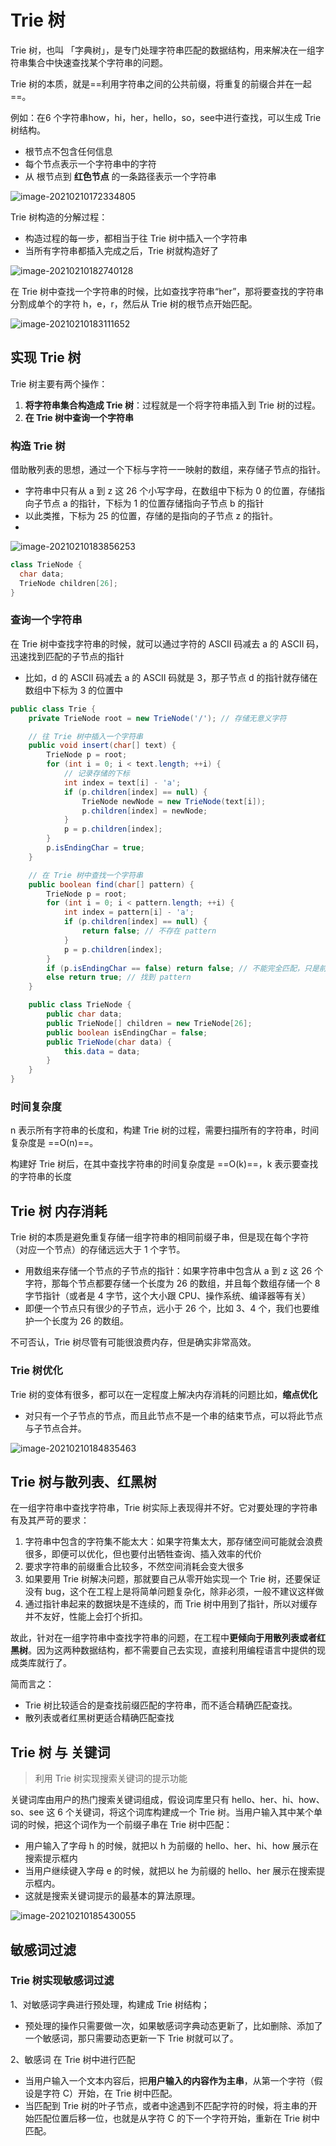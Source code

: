 # Trie 树

Trie 树，也叫 「字典树」，是专门处理字符串匹配的数据结构，用来解决在一组字符串集合中快速查找某个字符串的问题。

Trie 树的本质，就是==利用字符串之间的公共前缀，将重复的前缀合并在一起==。

例如：在6 个字符串how，hi，her，hello，so，see中进行查找，可以生成 Trie树结构。

- 根节点不包含任何信息
- 每个节点表示一个字符串中的字符
- 从 根节点到 **红色节点** 的一条路径表示一个字符串

![image-20210210172334805](https://aliyun-typora-img.oss-cn-beijing.aliyuncs.com/imgs/20210210172334.png)

Trie 树构造的分解过程：

- 构造过程的每一步，都相当于往 Trie 树中插入一个字符串
- 当所有字符串都插入完成之后，Trie 树就构造好了

![image-20210210182740128](https://aliyun-typora-img.oss-cn-beijing.aliyuncs.com/imgs/20210210182740.png)

在 Trie 树中查找一个字符串的时候，比如查找字符串“her”，那将要查找的字符串分割成单个的字符 h，e，r，然后从 Trie 树的根节点开始匹配。

![image-20210210183111652](https://aliyun-typora-img.oss-cn-beijing.aliyuncs.com/imgs/20210210183111.png)

## 实现 Trie 树

Trie 树主要有两个操作：

1. **将字符串集合构造成 Trie 树**：过程就是一个将字符串插入到 Trie 树的过程。
2. **在 Trie 树中查询一个字符串**

### 构造 Trie 树

借助散列表的思想，通过一个下标与字符一一映射的数组，来存储子节点的指针。

- 字符串中只有从 a 到 z 这 26 个小写字母，在数组中下标为 0 的位置，存储指向子节点 a 的指针，下标为 1 的位置存储指向子节点 b 的指针
- 以此类推，下标为 25 的位置，存储的是指向的子节点 z 的指针。
- 

![image-20210210183856253](https://aliyun-typora-img.oss-cn-beijing.aliyuncs.com/imgs/20210210183856.png)

```java
class TrieNode {
  char data;
  TrieNode children[26];
}
```

### 查询一个字符串

在 Trie 树中查找字符串的时候，就可以通过字符的 ASCII 码减去 a 的 ASCII 码，迅速找到匹配的子节点的指针

- 比如，d 的 ASCII 码减去 a 的 ASCII 码就是 3，那子节点 d 的指针就存储在数组中下标为 3 的位置中

```java
public class Trie {
    private TrieNode root = new TrieNode('/'); // 存储无意义字符

    // 往 Trie 树中插入一个字符串
    public void insert(char[] text) {
        TrieNode p = root;
        for (int i = 0; i < text.length; ++i) {
            // 记录存储的下标
            int index = text[i] - 'a';
            if (p.children[index] == null) {
                TrieNode newNode = new TrieNode(text[i]);
                p.children[index] = newNode;
            }
            p = p.children[index];
        }
        p.isEndingChar = true;
    }

    // 在 Trie 树中查找一个字符串
    public boolean find(char[] pattern) {
        TrieNode p = root;
        for (int i = 0; i < pattern.length; ++i) {
            int index = pattern[i] - 'a';
            if (p.children[index] == null) {
                return false; // 不存在 pattern
            }
            p = p.children[index];
        }
        if (p.isEndingChar == false) return false; // 不能完全匹配，只是前缀
        else return true; // 找到 pattern
    }

    public class TrieNode {
        public char data;
        public TrieNode[] children = new TrieNode[26];
        public boolean isEndingChar = false;
        public TrieNode(char data) {
            this.data = data;
        }
    }
}
```

### 时间复杂度

n 表示所有字符串的长度和，构建 Trie 树的过程，需要扫描所有的字符串，时间复杂度是 ==O(n)==。

构建好 Trie 树后，在其中查找字符串的时间复杂度是 ==O(k)==，k 表示要查找的字符串的长度

## Trie 树 内存消耗

Trie 树的本质是避免重复存储一组字符串的相同前缀子串，但是现在每个字符（对应一个节点）的存储远远大于 1 个字节。

- 用数组来存储一个节点的子节点的指针：如果字符串中包含从 a 到 z 这 26 个字符，那每个节点都要存储一个长度为 26 的数组，并且每个数组存储一个 8 字节指针（或者是 4 字节，这个大小跟 CPU、操作系统、编译器等有关）
- 即便一个节点只有很少的子节点，远小于 26 个，比如 3、4 个，我们也要维护一个长度为 26 的数组。

不可否认，Trie 树尽管有可能很浪费内存，但是确实非常高效。

### Trie 树优化

Trie 树的变体有很多，都可以在一定程度上解决内存消耗的问题比如，**缩点优化**

- 对只有一个子节点的节点，而且此节点不是一个串的结束节点，可以将此节点与子节点合并。

![image-20210210184835463](https://aliyun-typora-img.oss-cn-beijing.aliyuncs.com/imgs/20210210184835.png)

## Trie 树与散列表、红黑树

在一组字符串中查找字符串，Trie 树实际上表现得并不好。它对要处理的字符串有及其严苛的要求：

1. 字符串中包含的字符集不能太大：如果字符集太大，那存储空间可能就会浪费很多，即便可以优化，但也要付出牺牲查询、插入效率的代价
2. 要求字符串的前缀重合比较多，不然空间消耗会变大很多
3. 如果要用 Trie 树解决问题，那就要自己从零开始实现一个 Trie 树，还要保证没有 bug，这个在工程上是将简单问题复杂化，除非必须，一般不建议这样做
4. 通过指针串起来的数据块是不连续的，而 Trie 树中用到了指针，所以对缓存并不友好，性能上会打个折扣。

故此，针对在一组字符串中查找字符串的问题，在工程中**更倾向于用散列表或者红黑树**。因为这两种数据结构，都不需要自己去实现，直接利用编程语言中提供的现成类库就行了。

简而言之：

- Trie 树比较适合的是查找前缀匹配的字符串，而不适合精确匹配查找。
- 散列表或者红黑树更适合精确匹配查找

## Trie 树 与 关键词

> 利用 Trie 树实现搜索关键词的提示功能

关键词库由用户的热门搜索关键词组成，假设词库里只有 hello、her、hi、how、so、see 这 6 个关键词，将这个词库构建成一个 Trie 树。当用户输入其中某个单词的时候，把这个词作为一个前缀子串在 Trie 树中匹配：

- 用户输入了字母 h 的时候，就把以 h 为前缀的 hello、her、hi、how 展示在搜索提示框内
- 当用户继续键入字母 e 的时候，就把以 he 为前缀的 hello、her 展示在搜索提示框内。
- 这就是搜索关键词提示的最基本的算法原理。

![image-20210210185430055](https://aliyun-typora-img.oss-cn-beijing.aliyuncs.com/imgs/20210210185430.png)

## 敏感词过滤

### Trie 树实现敏感词过滤

1、对敏感词字典进行预处理，构建成 Trie 树结构；

- 预处理的操作只需要做一次，如果敏感词字典动态更新了，比如删除、添加了一个敏感词，那只需要动态更新一下 Trie 树就可以了。

2、敏感词 在 Trie 树中进行匹配

- 当用户输入一个文本内容后，把**用户输入的内容作为主串**，从第一个字符（假设是字符 C）开始，在 Trie 树中匹配。
- 当匹配到 Trie 树的叶子节点，或者中途遇到不匹配字符的时候，将主串的开始匹配位置后移一位，也就是从字符 C 的下一个字符开始，重新在 Trie 树中匹配。